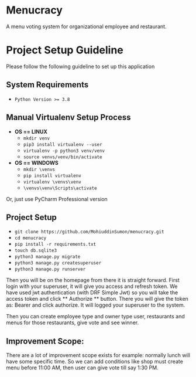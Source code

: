# Menucracy
A menu voting system for organizational employee and restaurant.

# Project Setup Guideline
Please follow the following guideline to set up this application

## System Requirements
* `Python Version >= 3.8`

## Manual Virtualenv Setup Process
* **OS == LINUX**
  * `mkdir venv`
  * `pip3 install virtualenv --user`
  * `virtualenv -p python3 venv/venv`
  * `source venvs/venv/bin/activate`
* **OS == WINDOWS**
  * `mkdir \venvs`
  * `pip install virtualenv`
  * `virtualenv \venvs\venv`
  * `\venvs\venv\Scripts\activate`

Or, just use PyCharm Professional version 


## Project Setup
* `git clone https://github.com/MohiuddinSumon/menucracy.git`
* `cd menucracy`
* `pip install -r requirements.txt`
* `touch db.sqlite3`
* `python3 manage.py migrate`
* `python3 manage.py createsuperuser`
* `python3 manage.py runserver`

Then you will be on the homepage from there it is straight forward. First login with your superuser, it will give you access and refresh token.
We have used jwt authentication (with DRF Simple Jwt) so you will take the access token and click ** Authorize ** button.
There you will give the token as: Bearer <access token> and click authorize. It will logged your superuser to the system.

Then you can create employee type and owner type user, restaurants and menus for those restaurants, give vote and see winner.


## Improvement Scope:
There are a lot of improvement scope exists for example: normally lunch will have some specific time. So we can add conditions like shop must create menu
before 11:00 AM, then user can give vote till say 1:30 PM. 


